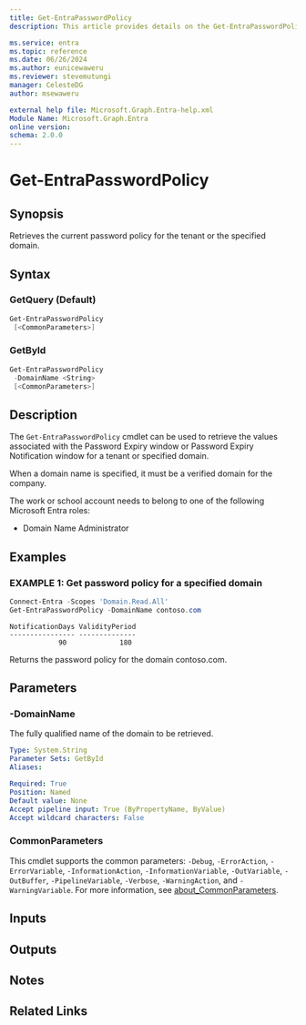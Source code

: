 ```yaml
---
title: Get-EntraPasswordPolicy
description: This article provides details on the Get-EntraPasswordPolicy command.

ms.service: entra
ms.topic: reference
ms.date: 06/26/2024
ms.author: eunicewaweru
ms.reviewer: stevemutungi
manager: CelesteDG
author: msewaweru

external help file: Microsoft.Graph.Entra-help.xml
Module Name: Microsoft.Graph.Entra
online version:
schema: 2.0.0
---
```


# Get-EntraPasswordPolicy

## Synopsis

Retrieves the current password policy for the tenant or the specified domain.

## Syntax

### GetQuery (Default)

```powershell
Get-EntraPasswordPolicy 
 [<CommonParameters>]
```

### GetById

```powershell
Get-EntraPasswordPolicy 
 -DomainName <String> 
 [<CommonParameters>]
```

## Description

The `Get-EntraPasswordPolicy` cmdlet can be used to retrieve the values associated with the Password Expiry window or Password Expiry Notification window for a tenant or specified domain.

When a domain name is specified, it must be a verified domain for the company.

The work or school account needs to belong to one of the following Microsoft Entra roles:

- Domain Name Administrator

## Examples

### EXAMPLE 1: Get password policy for a specified domain

```powershell
Connect-Entra -Scopes 'Domain.Read.All'
Get-EntraPasswordPolicy -DomainName contoso.com
```

```Output
NotificationDays ValidityPeriod
---------------- --------------
            90             180
```

Returns the password policy for the domain contoso.com.

## Parameters

### -DomainName

The fully qualified name of the domain to be retrieved.

```yaml
Type: System.String
Parameter Sets: GetById
Aliases:

Required: True
Position: Named
Default value: None
Accept pipeline input: True (ByPropertyName, ByValue)
Accept wildcard characters: False
```

### CommonParameters

This cmdlet supports the common parameters: `-Debug`, `-ErrorAction`, `-ErrorVariable`, `-InformationAction`, `-InformationVariable`, `-OutVariable`, `-OutBuffer`, `-PipelineVariable`, `-Verbose`, `-WarningAction`, and `-WarningVariable`. For more information, see [about_CommonParameters](https://go.microsoft.com/fwlink/?LinkID=113216).

## Inputs

## Outputs

## Notes

## Related Links
